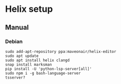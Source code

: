 # Helix setup

## Manual

### Debian

	sudo add-apt-repository ppa:maveonair/helix-editor
	sudo apt update
	sudo apt install helix clangd
	snap install marksman
	pip install -U 'python-lsp-server[all]'
	sudo npm i -g bash-language-server
	tsserver?

